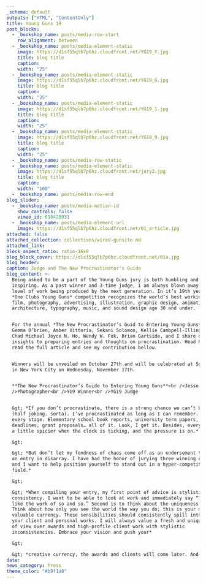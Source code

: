```yaml
---
_schema: default
outputs: ["HTML", "ContentOnly"]
title: Young Guns 19
post_blocks:
  - _bookshop_name: posts/media-row-start
    row_alignment: between
  - _bookshop_name: posts/media-element-static
    image: https://d1sf55qlb7p6hz.cloudfront.net/YG19_Y.jpg
    title: blog title
    caption:
    width: "25"
  - _bookshop_name: posts/media-element-static
    image: https://d1sf55qlb7p6hz.cloudfront.net/YG19_G.jpg
    title: blog title
    caption:
    width: "25"
  - _bookshop_name: posts/media-element-static
    image: https://d1sf55qlb7p6hz.cloudfront.net/YG19_1.jpg
    title: blog title
    caption:
    width: "25"
  - _bookshop_name: posts/media-element-static
    image: https://d1sf55qlb7p6hz.cloudfront.net/YG19_9.jpg
    title: blog title
    caption:
    width: "25"
  - _bookshop_name: posts/media-row-static
  - _bookshop_name: posts/media-element-static
    image: https://d1sf55qlb7p6hz.cloudfront.net/jury2.jpg
    title: blog title
    caption:
    width: "100"
  - _bookshop_name: posts/media-row-end
blog_slider:
  - _bookshop_name: posts/media-motion-id
    show_controls: false
    vimeo_id: 618420931
  - _bookshop_name: posts/media-element-url
    image: https://d1sf55qlb7p6hz.cloudfront.net/01_article.jpg
attached: false
attached_collection: collections/wired-gunsite.md
attached_link:
block_aspect_ratio: ratio-16x9
blog_block_cover: https://d1sf55qlb7p6hz.cloudfront.net/01a.jpg
blog_header:
caption: Judge and The New Procrastinator's Guide
blog_content: >-
  Being asked to be a part of the Young Guns jury is both humbling and
  inspiring. As a past winner and 3-time judge, I am always blown away by the
  level of work being produced by the next generation. In it’s 19th year, the
  *One Clubs Young Guns* competition recognizes the world’s best working in
  film, photography, advertising, illustration, graphic design, animation,
  architecture, typography, music, and sound design age 30 and under.


  For the annual *The New Procrastinator’s Guid to Entering Young Guns* judges
  Gemma O’brien, Amber Vittoria, Sekani Solomon, Kellie Cambpell-Illingworth,
  Chad Michael Joyce N. Ho, Wendy W. Fok, Brian Gartside, and I share our
  insights to preparing entries and thoughts on procrastination. Head here to
  read the full article and see my contribution bellow.


  Winners will be unveiled on October 27th and will be celebrated at Sony Hall
  in New York City on Wednesday, November 17th.


  **The New Procrastinator’s Guide to Entering Young Guns**<br />Jesse Rieser<br
  />Photographer<br />YG9 Winner<br />YG19 Judge


  &gt; *If you don’t procrastinate, there is a strong chance we can’t be friends
  (half joking. sorta). I’ve procrastinated as long as I can remember. And at
  every stage. Elementary school book reports, university term papers, client
  deadlines, grant proposals… all of it. Look, I get it. Besides, everything is
  a little spicier when the clock is ticking, and the pressure is on.*

  &gt;

  &gt; *But don’t let my fondness of chaos come off as an endorsement to craft
  an entry in disarray. I have had the honor of jurying three winning classes
  and I want to help position yourself to stand out in a hyper-competitive
  field.*

  &gt;

  &gt; *When compiling your entry, my first point of advice is stylistic
  consistency. I want to be able to look at work and immediately say “That looks
  like the work of so and so.” Second is to think about the uniqueness of you.
  Think about how only you see the world the way you do; this is your most
  valuable currency. These sensibilities should consistently spill into both
  your client and personal works. I will always value a fresh and unique point
  of view over awards and high-profile client work with stylistic
  inconsistencies. Embrace your vision and push your*

  &gt;

  &gt; *creative currency, the awards and clients will come later. And often.*
date:
news_category: Press
theme_color: "#b9f1a8"
---
```

